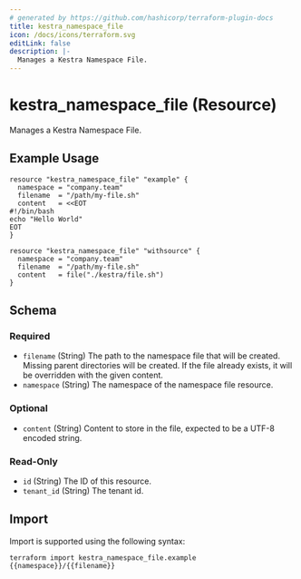 ```yaml
---
# generated by https://github.com/hashicorp/terraform-plugin-docs
title: kestra_namespace_file
icon: /docs/icons/terraform.svg
editLink: false
description: |-
  Manages a Kestra Namespace File.
---
```


# kestra_namespace_file (Resource)

Manages a Kestra Namespace File.

## Example Usage

```hcl
resource "kestra_namespace_file" "example" {
  namespace = "company.team"
  filename  = "/path/my-file.sh"
  content   = <<EOT
#!/bin/bash
echo "Hello World"
EOT
}

resource "kestra_namespace_file" "withsource" {
  namespace = "company.team"
  filename  = "/path/my-file.sh"
  content   = file("./kestra/file.sh")
}
```

<!-- schema generated by tfplugindocs -->
## Schema

### Required

- `filename` (String) The path to the namespace file that will be created.
Missing parent directories will be created.
If the file already exists, it will be overridden with the given content.
- `namespace` (String) The namespace of the namespace file resource.

### Optional

- `content` (String) Content to store in the file, expected to be a UTF-8 encoded string.

### Read-Only

- `id` (String) The ID of this resource.
- `tenant_id` (String) The tenant id.

## Import

Import is supported using the following syntax:

```shell
terraform import kestra_namespace_file.example {{namespace}}/{{filename}}
```
